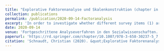 ```yaml
---
title: "Explorative Faktorenanalyse und Skalenkonstruktion (chapter in edited volume)"
collection: publications
permalink: /publication/2020-09-14-Factoranalysis
excerpt: 'In order to investigate whether different survey items (1) are suitable for measuring one and the same theoretical construct, researchers regularly rely on (exploratory) factor analysis. This chapter provides an introduction to the general logic of (exploratory) factor analysis. It outlines the analytical steps when applying factor analysis in practice and discusses relevant considerations when combining several question items into a common scale. Factor analysis and scale construction are illustrated using the example of social and political trust based on data from the European Social Survey.'
date: 2020-09-14
venue: 'Fortgeschrittene Analyseverfahren in den Sozialwissenschaften. Ein Überblick, edited by Markus Tausendpfund'
paperurl: 'https://rd.springer.com/chapter/10.1007/978-3-658-30237-5_7'
citation: 'Schnaudt, Christian (2020). &quot;Explorative Faktorenanalyse und Skalenkonstruktion.&quot; In Markus Tausendpfund (ed), <i>Fortgeschrittene Analyseverfahren in den Sozialwissenschaften. Ein Überblick</i>. Wiesbaden: Springer VS, 205-242.'
---
```

